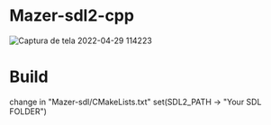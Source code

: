 # Mazer-sdl2-cpp

![Captura de tela 2022-04-29 114223](https://user-images.githubusercontent.com/36571620/165968277-dacdcceb-9617-4485-8c15-3456983a2ae7.png)

# Build
change in "Mazer-sdl/CMakeLists.txt"
set(SDL2_PATH -> "Your SDL FOLDER")
